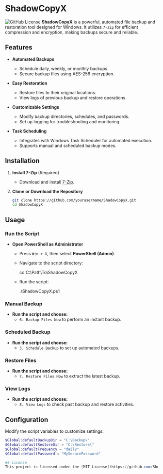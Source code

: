 # ShadowCopyX
![GitHub License](https://img.shields.io/github/license/Shehan-Anuradha/ShadowCopyX)
**ShadowCopyX** is a powerful, automated file backup and restoration tool designed for Windows. It utilizes `7-Zip` for efficient compression and encryption, making backups secure and reliable.

## Features  
- **Automated Backups**  
  - Schedule daily, weekly, or monthly backups.  
  - Secure backup files using AES-256 encryption.  

- **Easy Restoration**  
  - Restore files to their original locations.  
  - View logs of previous backup and restore operations.  

- **Customizable Settings**  
  - Modify backup directories, schedules, and passwords.  
  - Set up logging for troubleshooting and monitoring.  

- **Task Scheduling**  
  - Integrates with Windows Task Scheduler for automated execution.  
  - Supports manual and scheduled backup modes.  

## Installation  
1. **Install 7-Zip** (Required)  
   - Download and install [7-Zip](https://www.7-zip.org/download.html).  

2. **Clone or Download the Repository**  
   ```sh
   git clone https://github.com/yourusername/ShadowCopyX.git
   cd ShadowCopyX


## Usage  

### Run the Script  
- **Open PowerShell as Administrator**  
  - Press `Win + X`, then select **PowerShell (Admin)**.  
  - Navigate to the script directory:  
   
    cd C:\Path\To\ShadowCopyX
 
  - Run the script:  
  
    .\ShadowCopyX.ps1
  

### Manual Backup  
- **Run the script and choose:**  
  - `6. Backup Files Now` to perform an instant backup.  

### Scheduled Backup  
- **Run the script and choose:**  
  - `3. Schedule Backup` to set up automated backups.  

### Restore Files  
- **Run the script and choose:**  
  - `7. Restore Files Now` to extract the latest backup.  

### View Logs  
- **Run the script and choose:**  
  - `8. View Logs` to check past backup and restore activities.  

## Configuration  
Modify the script variables to customize settings:  

```powershell
$Global:defaultBackupDir = "C:\Backup\"
$Global:defaultRestoreDir = "C:\Restore\"
$Global:defaultFrequency = "daily"
$Global:defaultPassword = "MySecurePassword"

## License
This project is licensed under the [MIT License](https://github.com/Shehan-Anuradha/ShadowCopyX/blob/master/LICENSE).

